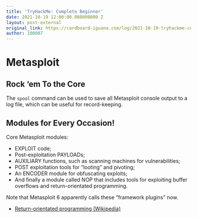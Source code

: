 ```yaml
---
title: 'TryHackMe: Complete Beginner'
date: 2021-10-19 12:00:00.000000000 Z
layout: post-external
original_link: https://cardboard-iguana.com/log/2021-10-19-tryhackme-complete-beginner.html
author: 100007
---
```


# Metasploit

## Rock ‘em To the Core

The `spool` command can be used to save all Metasploit console output to a log file, which can be useful for record-keeping.

## Modules for Every Occasion!

Core Metasploit modules:

- EXPLOIT code;
- Post-exploitation PAYLOADs;
- AUXILIARY functions, such as scanning machines for vulnerabilities;
- POST exploitation tools for “looting” and pivoting;
- An ENCODER module for obfuscating exploits;
- And finally a module called NOP that includes tools for exploiting buffer overflows and return-orientated programming.

Note that Metasploit 6 apparently calls these “framework plugins” now.

- [Return-orientated programming (Wikipedia)](https://en.wikipedia.org/wiki/Return-oriented_programming)
